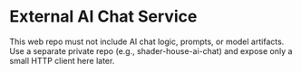 # External AI Chat Service
This web repo must not include AI chat logic, prompts, or model artifacts.
Use a separate private repo (e.g., shader-house-ai-chat) and expose only a small HTTP client here later.

